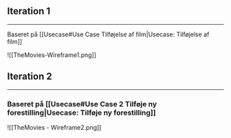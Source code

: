 
## Iteration 1
---
Baseret på [[Usecase#Use Case Tilføjelse af film|Usecase: Tilføjelse af film]]

![[TheMovies-Wireframe1.png]]

## Iteration 2
---
### Baseret på [[Usecase#Use Case 2 Tilføje ny forestilling|Usecase: Tilføje ny forestilling]]

![[TheMovies - Wireframe2.png]]